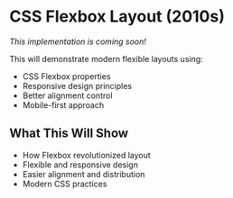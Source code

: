 # CSS Flexbox Layout (2010s)

*This implementation is coming soon!*

This will demonstrate modern flexible layouts using:
- CSS Flexbox properties
- Responsive design principles
- Better alignment control
- Mobile-first approach

## What This Will Show
- How Flexbox revolutionized layout
- Flexible and responsive design
- Easier alignment and distribution
- Modern CSS practices
